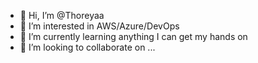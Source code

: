- 👋 Hi, I’m @Thoreyaa
- 👀 I’m interested in AWS/Azure/DevOps
- 🌱 I’m currently learning anything I can get my hands on
- 💞️ I’m looking to collaborate on ...

<!---
Thoreyaa/Thoreyaa is a ✨ special ✨ repository because its `README.md` (this file) appears on your GitHub profile.
You can click the Preview link to take a look at your changes.
--->
